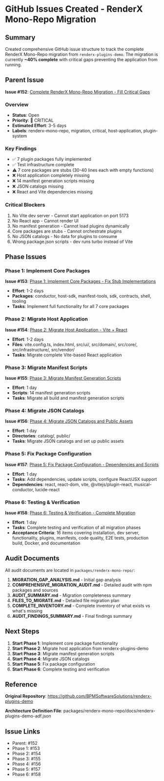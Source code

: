 # GitHub Issues Created - RenderX Mono-Repo Migration

## Summary

Created comprehensive GitHub issue structure to track the complete RenderX Mono-Repo migration from `renderx-plugins-demo`. The migration is currently **~40% complete** with critical gaps preventing the application from running.

## Parent Issue

**Issue #152**: [Complete RenderX Mono-Repo Migration - Fill Critical Gaps](https://github.com/BPMSoftwareSolutions/package-builder/issues/152)

### Overview
- **Status**: Open
- **Priority**: 🔴 CRITICAL
- **Estimated Effort**: 3-5 days
- **Labels**: renderx-mono-repo, migration, critical, host-application, plugin-system

### Key Findings
- ✅ 7 plugin packages fully implemented
- ✅ Test infrastructure complete
- ⚠️ 7 core packages are stubs (30-40 lines each with empty functions)
- ❌ Host application completely missing
- ❌ 14 manifest generation scripts missing
- ❌ JSON catalogs missing
- ❌ React and Vite dependencies missing

### Critical Blockers
1. No Vite dev server - Cannot start application on port 5173
2. No React app - Cannot render UI
3. No manifest generation - Cannot load plugins dynamically
4. Core packages are stubs - Cannot orchestrate plugins
5. No JSON catalogs - No data for plugins to consume
6. Wrong package.json scripts - dev runs turbo instead of Vite

## Phase Issues

### Phase 1: Implement Core Packages
**Issue #153**: [Phase 1: Implement Core Packages - Fix Stub Implementations](https://github.com/BPMSoftwareSolutions/package-builder/issues/153)

- **Effort**: 1-2 days
- **Packages**: conductor, host-sdk, manifest-tools, sdk, contracts, shell, tooling
- **Tasks**: Implement full functionality for all 7 core packages

### Phase 2: Migrate Host Application
**Issue #154**: [Phase 2: Migrate Host Application - Vite + React](https://github.com/BPMSoftwareSolutions/package-builder/issues/154)

- **Effort**: 1-2 days
- **Files**: vite.config.ts, index.html, src/ui/, src/domain/, src/core/, src/infrastructure/, src/vendor/
- **Tasks**: Migrate complete Vite-based React application

### Phase 3: Migrate Manifest Scripts
**Issue #155**: [Phase 3: Migrate Manifest Generation Scripts](https://github.com/BPMSoftwareSolutions/package-builder/issues/155)

- **Effort**: 1 day
- **Scripts**: 14 manifest generation scripts
- **Tasks**: Migrate all build and manifest generation scripts

### Phase 4: Migrate JSON Catalogs
**Issue #156**: [Phase 4: Migrate JSON Catalogs and Public Assets](https://github.com/BPMSoftwareSolutions/package-builder/issues/156)

- **Effort**: 1 day
- **Directories**: catalog/, public/
- **Tasks**: Migrate JSON catalogs and set up public assets

### Phase 5: Fix Package Configuration
**Issue #157**: [Phase 5: Fix Package Configuration - Dependencies and Scripts](https://github.com/BPMSoftwareSolutions/package-builder/issues/157)

- **Effort**: 1 day
- **Tasks**: Add dependencies, update scripts, configure React/JSX support
- **Dependencies**: react, react-dom, vite, @vitejs/plugin-react, musical-conductor, lucide-react

### Phase 6: Testing & Verification
**Issue #158**: [Phase 6: Testing & Verification - Complete Migration](https://github.com/BPMSoftwareSolutions/package-builder/issues/158)

- **Effort**: 1 day
- **Tasks**: Complete testing and verification of all migration phases
- **Acceptance Criteria**: 16 items covering installation, dev server, functionality, plugins, manifests, code quality, E2E tests, production build, Docker, and documentation

## Audit Documents

All audit documents are located in `packages/renderx-mono-repo/`:

1. **MIGRATION_GAP_ANALYSIS.md** - Initial gap analysis
2. **COMPREHENSIVE_MIGRATION_AUDIT.md** - Detailed audit with npm packages and sources
3. **AUDIT_SUMMARY.md** - Migration completeness summary
4. **FILES_TO_MIGRATE.md** - Detailed file migration plan
5. **COMPLETE_INVENTORY.md** - Complete inventory of what exists vs what's missing
6. **AUDIT_FINDINGS_SUMMARY.md** - Final findings summary

## Next Steps

1. **Start Phase 1**: Implement core package functionality
2. **Start Phase 2**: Migrate host application from renderx-plugins-demo
3. **Start Phase 3**: Migrate manifest generation scripts
4. **Start Phase 4**: Migrate JSON catalogs
5. **Start Phase 5**: Fix package configuration
6. **Start Phase 6**: Complete testing and verification

## Reference

**Original Repository**: https://github.com/BPMSoftwareSolutions/renderx-plugins-demo

**Architecture Definition File**: packages/renderx-mono-repo/docs/renderx-plugins-demo-adf.json

## Issue Links

- Parent: #152
- Phase 1: #153
- Phase 2: #154
- Phase 3: #155
- Phase 4: #156
- Phase 5: #157
- Phase 6: #158


